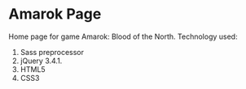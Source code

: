 # Amarok Page
Home page for game Amarok: Blood of the North. 
Technology used: 
1. Sass preprocessor
2. jQuery 3.4.1.
3. HTML5 
4. CSS3
